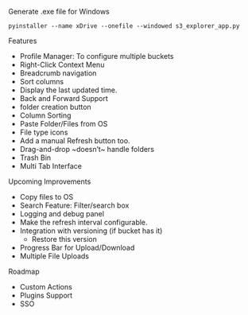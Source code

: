Generate .exe file for Windows

```
pyinstaller --name xDrive --onefile --windowed s3_explorer_app.py
```

Features

- Profile Manager: To configure multiple buckets
- Right-Click Context Menu
- Breadcrumb navigation
- Sort columns
- Display the last updated time.
- Back and Forward Support
- folder creation button
- Column Sorting
- Paste Folder/Files from OS
- File type icons
- Add a manual Refresh button too.
- Drag-and-drop ~doesn’t~ handle folders
- Trash Bin
- Multi Tab Interface

Upcoming Improvements

- Copy files to OS
- Search Feature: Filter/search box
- Logging and debug panel
- Make the refresh interval configurable.
- Integration with versioning (if bucket has it)
  - Restore this version
- Progress Bar for Upload/Download
- Multiple File Uploads

Roadmap

- Custom Actions
- Plugins Support
- SSO
